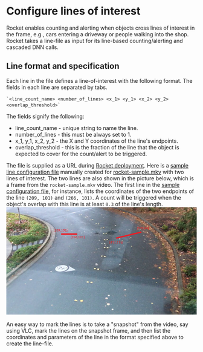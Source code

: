 # Configure lines of interest

Rocket enables counting and alerting when objects cross lines of interest in the frame, e.g., cars entering a driveway or people walking into the shop. Rocket takes a line-file as input for its line-based counting/alerting and cascaded DNN calls. 

## Line format and specification 

Each line in the file defines a line-of-interest with the following format. The fields in each line are separated by tabs.

	`<line_count_name> <number_of_lines> <x_1> <y_1> <x_2> <y_2> <overlap_threshold>`

The fields signify the following:
* line_count_name - unique string to name the line.
* number_of_lines - this must be always set to 1.
* x_1, y_1, x_2, y_2 - the X and Y coordinates of the line's endpoints.
* overlap_threshold - this is the fraction of the line that the object is expected to cover for the count/alert to be triggered.  

The file is supplied as a URL during [Rocket deployment](./deploy_to_iot_edge_device.ipynb). Here is a [sample line configuration file](https://aka.ms/linesample) manually created for [rocket-sample.mkv](https://aka.ms/rocketlva_videosample) with two lines of interest. The two lines are also shown in the picture below, which is a frame from the `rocket-sample.mkv` video. The first line in the [sample configuration file](https://aka.ms/linesample), for instance, lists the coordinates of the two endpoints of the line `(209, 101)` and `(266, 101)`. A count will be triggered when the object's overlap with this line is at least `0.3` of the line's length.  
	<img src="documents/_line_sample.png" alt="sampleline" width="700">

An easy way to mark the lines is to take a "snapshot" from the video, say using VLC, mark the lines on the snapshot frame, and then list the coordinates and parameters of the line in the format specified above to create the line-file.
